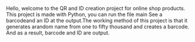 Hello, welcome to the QR and ID creation project for online shop products.
This project is made with Python, you can run the file main See a barcodeand an ID at the output.The working method of this project is that it  
generates arandom name from one to fifty thousand and creates a barcode.
And as a result, barcode and ID are output.
